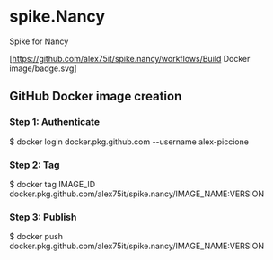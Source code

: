 # spike.Nancy

Spike for Nancy

[https://github.com/alex75it/spike.nancy/workflows/Build Docker image/badge.svg]


## GitHub Docker image creation

### Step 1: Authenticate
$ docker login docker.pkg.github.com --username alex-piccione
### Step 2: Tag
$ docker tag IMAGE_ID docker.pkg.github.com/alex75it/spike.nancy/IMAGE_NAME:VERSION
### Step 3: Publish
$ docker push docker.pkg.github.com/alex75it/spike.nancy/IMAGE_NAME:VERSION
